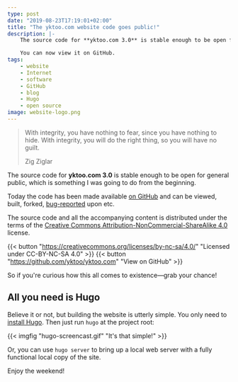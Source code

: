 ```yaml
---
type: post
date: "2019-08-23T17:19:01+02:00"
title: "The yktoo.com website code goes public!"
description: |-
    The source code for **yktoo.com 3.0** is stable enough to be open for general public, which is something I was going to do from the beginning.

    You can now view it on GitHub.
tags:
    - website
    - Internet
    - software
    - GitHub
    - blog
    - Hugo
    - open source
image: website-logo.png
---
```


> With integrity, you have nothing to fear, since you have nothing to hide. With integrity, you will do the right thing, so you will have no guilt.
> <footer class="blockquote-footer">Zig Ziglar</footer>

The source code for **yktoo.com 3.0** is stable enough to be open for general public, which is something I was going to do from the beginning.

Today the code has been made available [on GitHub](https://github.com/yktoo/yktoo.com) and can be viewed, built, forked, [bug-reported](https://github.com/yktoo/yktoo.com/issues) upon etc.

The source code and all the accompanying content is distributed under the terms of the [Creative Commons Attribution-NonCommercial-ShareAlike 4.0](https://creativecommons.org/licenses/by-sa/4.0/) license.

{{< button "https://creativecommons.org/licenses/by-nc-sa/4.0/" "<i class='fab fa-creative-commons'></i><i class='fab fa-creative-commons-by'></i><i class='fab fa-creative-commons-nc'></i><i class='fab fa-creative-commons-sa mr-1'></i>Licensed under CC-BY-NC-SA 4.0" >}}
{{< button "https://github.com/yktoo/yktoo.com" "<i class='fab fa-github mr-1'></i>View on GitHub" >}}

So if you're curious how this all comes to existence—grab your chance!

## All you need is Hugo

Believe it or not, but building the website is utterly simple. You only need to [install Hugo](https://gohugo.io/getting-started/installing/). Then just run `hugo` at the project root:

{{< imgfig "hugo-screencast.gif" "It's that simple!" >}}

Or, you can use `hugo server` to bring up a local web server with a fully functional local copy of the site.

Enjoy the weekend!
